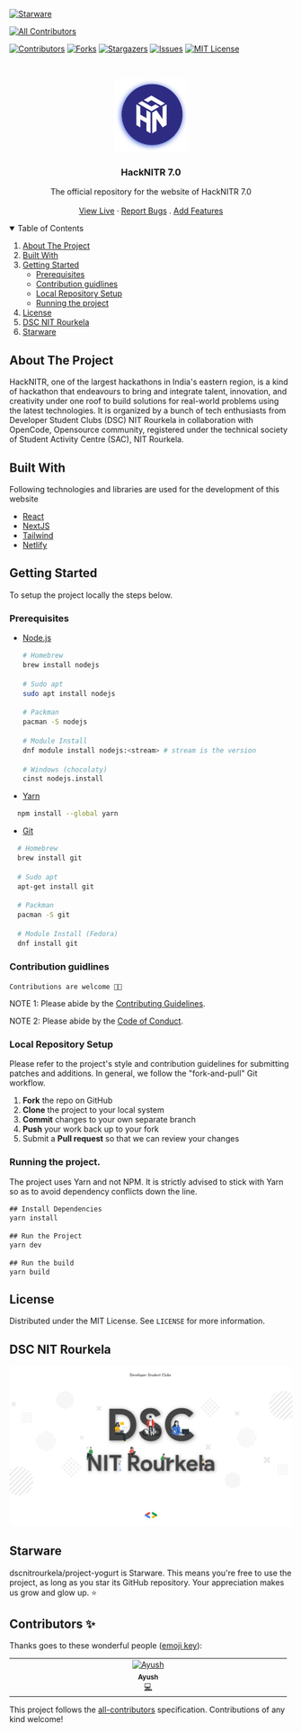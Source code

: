 [![Starware](https://img.shields.io/badge/Starware-⭐-black?labelColor=f9b00d)](https://github.com/zepfietje/starware)
<!-- ALL-CONTRIBUTORS-BADGE:START - Do not remove or modify this section -->
[![All Contributors](https://img.shields.io/badge/all_contributors-1-orange.svg?style=flat-square)](#contributors-)
<!-- ALL-CONTRIBUTORS-BADGE:END -->

[![Contributors][contributors-shield]][contributors-url]
[![Forks][forks-shield]][forks-url]
[![Stargazers][stars-shield]][stars-url]
[![Issues][issues-shield]][issues-url]
[![MIT License][license-shield]][license-url]

<br />
<p align="center">
  <a href="https://github.com/dscnitrourkela/project-yogurt">
    <img src="public/logo.png" alt="Logo" width="130">
  </a>

  <h3 align="center">HackNITR 7.0</h3>

  <p align="center">
    The official repository for the website of HackNITR 7.0
    <br />
    <br />
    <a href="https://hacknitr.com">View Live</a>
    ·
    <a href="https://github.com/dscnitrourkela/project-yogurt/issues">Report Bugs</a>
    .
    <a href="https://github.com/dscnitrourkela/project-yogurt/issues">Add Features</a>
  </p>
</p>

<!-- TABLE OF CONTENTS -->
<details open="open">
  <summary>Table of Contents</summary>
  <ol>
    <li>
      <a href="#about-the-project">About The Project</a>
      <ul>
      </ul>
        <li><a href="#built-with">Built With</a></li>
    </li>
    <li>
      <a href="#getting-started">Getting Started</a>
      <ul>
        <li><a href="#prerequisites">Prerequisites</a></li>
        <li><a href="#contribution-guidlines">Contribution guidlines</a></li>
        <li><a href="#local-repository-setup">Local Repository Setup</a></li>
        <li><a href="#running-the-project">Running the project</a></li>
      </ul>
    </li>
    <li><a href="#license">License</a></li>
    <li><a href="#dsc-nit-rourkela">DSC NIT Rourkela</a></li>
    <li><a href="#starware">Starware</a></li>
  </ol>
</details>

## About The Project

HackNITR, one of the largest hackathons in India's eastern region, is a kind of hackathon that endeavours to bring and integrate talent, innovation, and creativity under one roof to build solutions for real-world problems using the latest technologies. It is organized by a bunch of tech enthusiasts from Developer Student Clubs (DSC) NIT Rourkela in collaboration with OpenCode, Opensource community, registered under the technical society of Student Activity Centre (SAC), NIT Rourkela.

## Built With

Following technologies and libraries are used for the development of this website

- [React]()
- [NextJS]()
- [Tailwind]()
- [Netlify]()

## Getting Started

To setup the project locally the steps below.

### Prerequisites

- [Node.js](https://nodejs.org/en/download/)

  ```sh
  # Homebrew
  brew install nodejs

  # Sudo apt
  sudo apt install nodejs

  # Packman
  pacman -S nodejs

  # Module Install
  dnf module install nodejs:<stream> # stream is the version

  # Windows (chocolaty)
  cinst nodejs.install

  ```

- [Yarn](https://classic.yarnpkg.com/en/docs/install/)

```sh
  npm install --global yarn
```

- [Git](https://git-scm.com/downloads)

```sh
  # Homebrew
  brew install git

  # Sudo apt
  apt-get install git

  # Packman
  pacman -S git

  # Module Install (Fedora)
  dnf install git

```

### Contribution guidlines

`Contributions are welcome 🎉🎉`

NOTE 1: Please abide by the [Contributing Guidelines][contributing-guidelines].

NOTE 2: Please abide by the [Code of Conduct][code-of-conduct].

### Local Repository Setup

Please refer to the project's style and contribution guidelines for submitting patches and additions. In general, we follow the "fork-and-pull" Git workflow.

1.  **Fork** the repo on GitHub
2.  **Clone** the project to your local system
3.  **Commit** changes to your own separate branch
4.  **Push** your work back up to your fork
5.  Submit a **Pull request** so that we can review your changes

### Running the project.

The project uses Yarn and not NPM. It is strictly advised to stick with Yarn so as to avoid dependency conflicts down the line.

```
## Install Dependencies
yarn install

## Run the Project
yarn dev

## Run the build
yarn build

```

## License

Distributed under the MIT License. See `LICENSE` for more information.

## DSC NIT Rourkela

[![DSC NIT Rourkela][dsc-nitrourkela]](https://dscnitrourkela.org)

## Starware

dscnitrourkela/project-yogurt is Starware.
This means you're free to use the project, as long as you star its GitHub repository.
Your appreciation makes us grow and glow up. ⭐

<!-- MARKDOWN LINKS & IMAGES -->
<!-- https://www.markdownguide.org/basic-syntax/#reference-style-links -->

[contributors-shield]: https://img.shields.io/github/contributors/dscnitrourkela/project-yogurt?style=for-the-badge
[contributors-url]: https://github.com/dscnitrourkela/project-yogurt/graphs/contributors
[forks-shield]: https://img.shields.io/github/forks/dscnitrourkela/project-yogurt?style=for-the-badge
[forks-url]: https://github.com/dscnitrourkela/project-yogurt/network/members
[stars-shield]: https://img.shields.io/github/stars/dscnitrourkela/project-yogurt?style=for-the-badge
[stars-url]: https://github.com/dscnitrourkela/project-yogurt/stargazers
[issues-shield]: https://img.shields.io/github/issues/dscnitrourkela/project-yogurt?style=for-the-badge
[issues-url]: https://github.com/dscnitrourkela/project-yogurt/issues
[license-shield]: https://img.shields.io/github/license/dscnitrourkela/project-yogurt?style=for-the-badge
[license-url]: ./LICENSE
[dsc-nitrourkela]: public/repoCover.png
[code-of-conduct]: ./CODE_OF_CONDUCT.md
[contributing-guidelines]: ./CONTRIBUTING.md

## Contributors ✨

Thanks goes to these wonderful people ([emoji key](https://allcontributors.org/docs/en/emoji-key)):

<!-- ALL-CONTRIBUTORS-LIST:START - Do not remove or modify this section -->
<!-- prettier-ignore-start -->
<!-- markdownlint-disable -->
<table>
  <tbody>
    <tr>
      <td align="center" valign="top" width="14.28%"><a href="https://ayussh.vercel.app/"><img src="https://avatars.githubusercontent.com/u/135319056?v=4?s=100" width="100px;" alt="Ayush"/><br /><sub><b>Ayush</b></sub></a><br /><a href="https://github.com/dscnitrourkela/project-yogurt/commits?author=ayussh-2" title="Code">💻</a></td>
    </tr>
  </tbody>
</table>

<!-- markdownlint-restore -->
<!-- prettier-ignore-end -->

<!-- ALL-CONTRIBUTORS-LIST:END -->

This project follows the [all-contributors](https://github.com/all-contributors/all-contributors) specification. Contributions of any kind welcome!